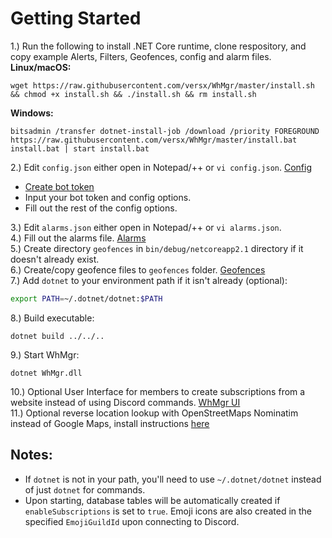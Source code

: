 # Getting Started  

1.) Run the following to install .NET Core runtime, clone respository, and copy example Alerts, Filters, Geofences, config and alarm files.  
**Linux/macOS:**  
```
wget https://raw.githubusercontent.com/versx/WhMgr/master/install.sh && chmod +x install.sh && ./install.sh && rm install.sh  
```
**Windows:**  
```
bitsadmin /transfer dotnet-install-job /download /priority FOREGROUND https://raw.githubusercontent.com/versx/WhMgr/master/install.bat install.bat | start install.bat  
```
2.) Edit `config.json` either open in Notepad/++ or `vi config.json`. [Config](./config.md)  
  - [Create bot token](https://github.com/reactiflux/discord-irc/wiki/Creating-a-discord-bot-&-getting-a-token)  
  - Input your bot token and config options.  
  - Fill out the rest of the config options.

3.) Edit `alarms.json` either open in Notepad/++ or `vi alarms.json`.  
4.) Fill out the alarms file. [Alarms](./alarms.md)  
5.) Create directory `geofences` in `bin/debug/netcoreapp2.1` directory if it doesn't already exist.  
6.) Create/copy geofence files to `geofences` folder. [Geofences](./geofences.md)  
7.) Add `dotnet` to your environment path if it isn't already (optional):  
```sh
export PATH=~/.dotnet/dotnet:$PATH
```  
8.) Build executable:
```
dotnet build ../../..
```
9.) Start WhMgr:
```
dotnet WhMgr.dll
```

10.) Optional User Interface for members to create subscriptions from a website instead of using Discord commands. [WhMgr UI](https://github.com/versx/WhMgr-UI)  
11.) Optional reverse location lookup with OpenStreetMaps Nominatim instead of Google Maps, install instructions [here](https://nominatim.org/release-docs/develop/admin/Installation/)  


## Notes:
- If `dotnet` is not in your path, you'll need to use `~/.dotnet/dotnet` instead of just `dotnet` for commands.  
- Upon starting, database tables will be automatically created if `enableSubscriptions` is set to `true`. Emoji icons are also created in the specified `EmojiGuildId` upon connecting to Discord.  